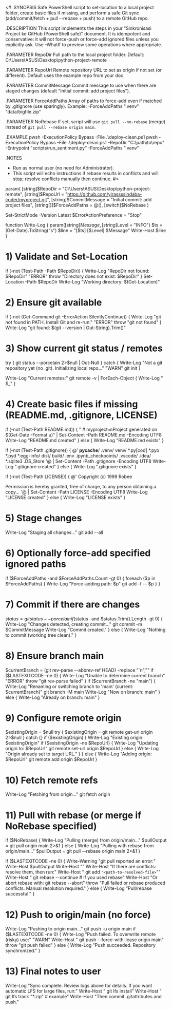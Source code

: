 <#
.SYNOPSIS
  Safe PowerShell script to set-location to a local project folder, create basic files if missing,
  and perform a safe Git sync (add/commit/fetch + pull --rebase + push) to a remote GitHub repo.

.DESCRIPTION
  This script implements the steps in your "Sinkronisasi Project ke GitHub (PowerShell safe)" document.
  It is idempotent and conservative: it will not force-push or force-add ignored files unless you explicitly ask.
  Use -WhatIf to preview some operations where appropriate.

.PARAMETER RepoDir
  Full path to the local project folder. Default: C:\Users\ASUS\Desktop\python-project-remote

.PARAMETER RepoUrl
  Remote repository URL to set as origin if not set (or different). Default uses the example repo from your doc.

.PARAMETER CommitMessage
  Commit message to use when there are staged changes (default "Initial commit: add project files").

.PARAMETER ForceAddPaths
  Array of paths to force-add even if matched by .gitignore (use sparingly). Example: -ForceAddPaths ".venv" "data/bigfile.zip"

.PARAMETER NoRebase
  If set, script will use `git pull --no-rebase` (merge) instead of `git pull --rebase origin main`.

.EXAMPLE
  pwsh -ExecutionPolicy Bypass -File .\deploy-clean.ps1
  pwsh -ExecutionPolicy Bypass -File .\deploy-clean.ps1 -RepoDir "C:\path\to\repo" -Entrypoint "scripts\run_sentiment.py" -ForceAddPaths ".venv"

.NOTES
  - Run as normal user (no need for Administrator).
  - This script will echo instructions if rebase results in conflicts and will stop; resolve conflicts manually then continue.
#>

param(
    [string]$RepoDir = "C:\Users\ASUS\Desktop\python-project-remote",
    [string]$RepoUrl = "https://github.com/yirassssindaba-coder/myproject.git",
    [string]$CommitMessage = "Initial commit: add project files",
    [string[]]$ForceAddPaths = @(),
    [switch]$NoRebase
)

Set-StrictMode -Version Latest
$ErrorActionPreference = "Stop"

function Write-Log {
    param([string]$Message, [string]$Level = "INFO")
    $ts = (Get-Date).ToString("s")
    $line = "[$ts] [$Level] $Message"
    Write-Host $line
}

# 1) Validate and Set-Location
if (-not (Test-Path -Path $RepoDir)) {
    Write-Log "RepoDir not found: $RepoDir" "ERROR"
    throw "Directory does not exist: $RepoDir"
}
Set-Location -Path $RepoDir
Write-Log "Working directory: $(Get-Location)"

# 2) Ensure git available
if (-not (Get-Command git -ErrorAction SilentlyContinue)) {
    Write-Log "git not found in PATH. Install Git and re-run." "ERROR"
    throw "git not found"
}
Write-Log "git found: $(git --version | Out-String).Trim()"

# 3) Show current git status / remotes
try {
    git status --porcelain 2>$null | Out-Null
} catch {
    Write-Log "Not a git repository yet (no .git). Initializing local repo..." "WARN"
    git init
}

Write-Log "Current remotes:"
git remote -v | ForEach-Object { Write-Log "  $_" }

# 4) Create basic files if missing (README.md, .gitignore, LICENSE)
if (-not (Test-Path README.md)) {
    " # myproject`n`nProject generated on $(Get-Date -Format u)" | Set-Content -Path README.md -Encoding UTF8
    Write-Log "README.md created"
} else { Write-Log "README.md exists" }

if (-not (Test-Path .gitignore)) {
@'
__pycache__/
.venv/
venv/
*.py[cod]
*.pyo
*.pyd
*.egg-info/
dist/
build/
.env
.ipynb_checkpoints/
.vscode/
.idea/
*.sqlite3
.DS_Store
'@ | Set-Content -Path .gitignore -Encoding UTF8
    Write-Log ".gitignore created"
} else { Write-Log ".gitignore exists" }

if (-not (Test-Path LICENSE)) {
@'
Copyright (c) 1999 Robee

Permission is hereby granted, free of charge, to any person obtaining a copy...
'@ | Set-Content -Path LICENSE -Encoding UTF8
    Write-Log "LICENSE created"
} else { Write-Log "LICENSE exists" }

# 5) Stage changes
Write-Log "Staging all changes..."
git add --all

# 6) Optionally force-add specified ignored paths
if ($ForceAddPaths -and $ForceAddPaths.Count -gt 0) {
    foreach ($p in $ForceAddPaths) {
        Write-Log "Force-adding path: $p"
        git add -f -- $p
    }
}

# 7) Commit if there are changes
$status = git status --porcelain
if ($status -and $status.Trim().Length -gt 0) {
    Write-Log "Changes detected, creating commit..."
    git commit -m $CommitMessage
    Write-Log "Commit created."
} else {
    Write-Log "Nothing to commit (working tree clean)."
}

# 8) Ensure branch main
$currentBranch = (git rev-parse --abbrev-ref HEAD) -replace "`n",""
if ($LASTEXITCODE -ne 0) {
    Write-Log "Unable to determine current branch" "ERROR"
    throw "git rev-parse failed"
}
if ($currentBranch -ne "main") {
    Write-Log "Renaming or switching branch to 'main' (current: $currentBranch)"
    git branch -M main
    Write-Log "Now on branch: main"
} else {
    Write-Log "Already on branch: main"
}

# 9) Configure remote origin
$existingOrigin = $null
try { $existingOrigin = git remote get-url origin 2>$null } catch {}
if ($existingOrigin) {
    Write-Log "Existing origin: $existingOrigin"
    if ($existingOrigin -ne $RepoUrl) {
        Write-Log "Updating origin to: $RepoUrl"
        git remote set-url origin $RepoUrl
    } else {
        Write-Log "Origin already set to target URL."
    }
} else {
    Write-Log "Adding origin: $RepoUrl"
    git remote add origin $RepoUrl
}

# 10) Fetch remote refs
Write-Log "Fetching from origin..."
git fetch origin

# 11) Pull with rebase (or merge if NoRebase specified)
if ($NoRebase) {
    Write-Log "Pulling (merge) from origin/main..."
    $pullOutput = git pull origin main 2>&1
} else {
    Write-Log "Pulling with rebase from origin/main..."
    $pullOutput = git pull --rebase origin main 2>&1
}

if ($LASTEXITCODE -ne 0) {
    Write-Warning "git pull reported an error:"
    Write-Host $pullOutput
    Write-Host ""
    Write-Host "If there are conflicts: resolve them, then run:"
    Write-Host "    git add `"<path-to-resolved-file>`""
    Write-Host "    git rebase --continue   # if you used rebase"
    Write-Host "Or abort rebase with: git rebase --abort"
    throw "Pull failed or rebase produced conflicts. Manual resolution required."
} else {
    Write-Log "Pull/rebase successful."
}

# 12) Push to origin/main (no force)
Write-Log "Pushing to origin main..."
git push -u origin main
if ($LASTEXITCODE -ne 0) {
    Write-Log "Push failed. To overwrite remote (risky) use:" "WARN"
    Write-Host "    git push --force-with-lease origin main"
    throw "git push failed"
} else {
    Write-Log "Push succeeded. Repository synchronized."
}

# 13) Final notes to user
Write-Log "Sync complete. Review logs above for details. If you want automatic LFS for large files, run:"
Write-Host "    git lfs install"
Write-Host "    git lfs track \"*.zip\"  # example"
Write-Host "Then commit .gitattributes and push."
